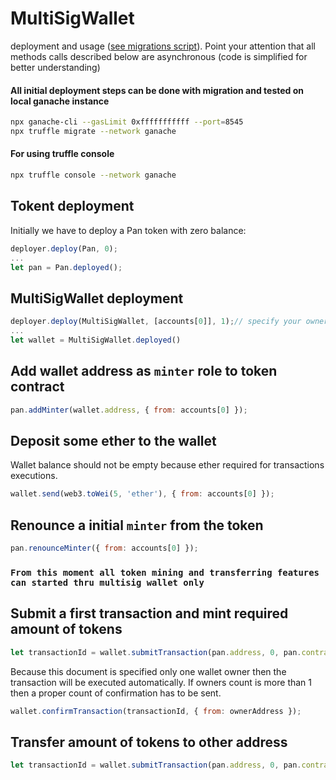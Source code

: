 # MultiSigWallet
deployment and usage ([see migrations script](../migrations/2_core_migration.js)). Point your attention that all methods calls described below are asynchronous (code is simplified for better understanding)

#### All initial deployment steps can be done with migration and tested on local ganache instance

```sh
npx ganache-cli --gasLimit 0xfffffffffff --port=8545
npx truffle migrate --network ganache
```

#### For using truffle console

```sh
npx truffle console --network ganache
```

## Tokent deployment
Initially we have to deploy a Pan token with zero balance:
```js
deployer.deploy(Pan, 0);
...
let pan = Pan.deployed();
```

## MultiSigWallet deployment

```js
deployer.deploy(MultiSigWallet, [accounts[0]], 1);// specify your owners list and `required` value
...
let wallet = MultiSigWallet.deployed()
```

## Add wallet address as `minter` role to token contract

```js
pan.addMinter(wallet.address, { from: accounts[0] });
```

## Deposit some ether to the wallet
Wallet balance should not be empty because ether required for transactions executions.  

```js
wallet.send(web3.toWei(5, 'ether'), { from: accounts[0] });
```

## Renounce a initial `minter` from  the token

```js
pan.renounceMinter({ from: accounts[0] });
```

### `From this moment all token mining and transferring features can started thru multisig wallet only`


## Submit a first transaction and mint required amount of tokens

```js
let transactionId = wallet.submitTransaction(pan.address, 0, pan.contract.mint.getData(wallet.address, 5000000), { from: accounts[0] });
```

Because this document is specified only one wallet owner then the transaction will be executed automatically. If owners count is more than 1 then a proper count of confirmation has to be sent.

```js
wallet.confirmTransaction(transactionId, { from: ownerAddress });
```

## Transfer amount of tokens to other address

```js
let transactionId = wallet.submitTransaction(pan.address, 0, pan.contract.transfer.getData(recipientAddress, 300), {from: wallet.address});
```
